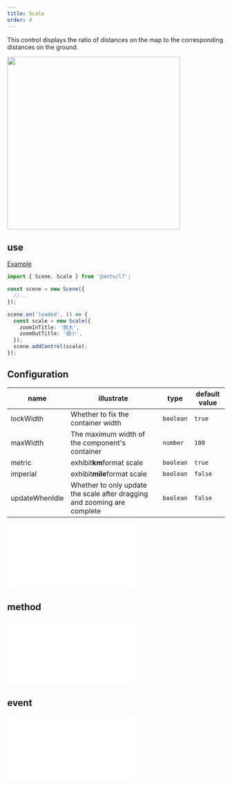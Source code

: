 ```yaml
---
title: Scale
order: 4
---
```


This control displays the ratio of distances on the map to the corresponding distances on the ground.

<img src="https://gw.alipayobjects.com/mdn/rms_816329/afts/img/A*r3iSQI4SekYAAAAAAAAAAAAAARQnAQ" width="400"/>

## use

[Example](/examples/component/control#scale)

```ts
import { Scene, Scale } from '@antv/l7';

const scene = new Scene({
  //...
});

scene.on('loaded', () => {
  const scale = new Scale({
    zoomInTitle: '放大',
    zoomOutTitle: '缩小',
  });
  scene.addControl(scale);
});
```

## Configuration

| name           | illustrate                                                               | type      | default value |
| -------------- | ------------------------------------------------------------------------ | --------- | ------------- |
| lockWidth      | Whether to fix the container width                                       | `boolean` | `true`        |
| maxWidth       | The maximum width of the component's container                           | `number`  | `100`         |
| metric         | exhibit**km**format scale                                                | `boolean` | `true`        |
| imperial       | exhibit**mile**format scale                                              | `boolean` | `false`       |
| updateWhenIdle | Whether to only update the scale after dragging and zooming are complete | `boolean` | `false`       |

<embed src="@/docs/api/common/control/api.en.md"></embed>

## method

<embed src="@/docs/api/common/control/method.en.md"></embed>

## event

<embed src="@/docs/api/common/control/event.en.md"></embed>
